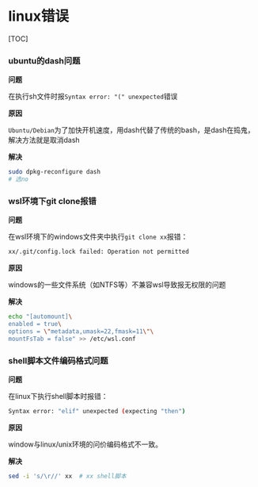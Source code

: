 # linux错误

[TOC]



### ubuntu的dash问题

**问题**

在执行sh文件时报`Syntax error: "(" unexpected`错误

**原因**

`Ubuntu/Debian`为了加快开机速度，用dash代替了传统的bash，是dash在捣鬼，解决方法就是取消dash

**解决**

```sh
sudo dpkg-reconfigure dash
# 选no
```



### wsl环境下git clone报错

**问题**

在wsl环境下的windows文件夹中执行`git clone xx`报错：

```sh
xx/.git/config.lock failed: Operation not permitted
```

**原因**

windows的一些文件系统（如NTFS等）不兼容wsl导致报无权限的问题

**解决**

```sh
echo "[automount]\
enabled = true\
options = \"metadata,umask=22,fmask=11\"\
mountFsTab = false" >> /etc/wsl.conf
```



### shell脚本文件编码格式问题

**问题**

在linux下执行shell脚本时报错：

```sh
Syntax error: "elif" unexpected (expecting "then")
```

**原因**

window与linux/unix环境的问价编码格式不一致。

**解决**

```sh
sed -i 's/\r//' xx  # xx shell脚本
```

